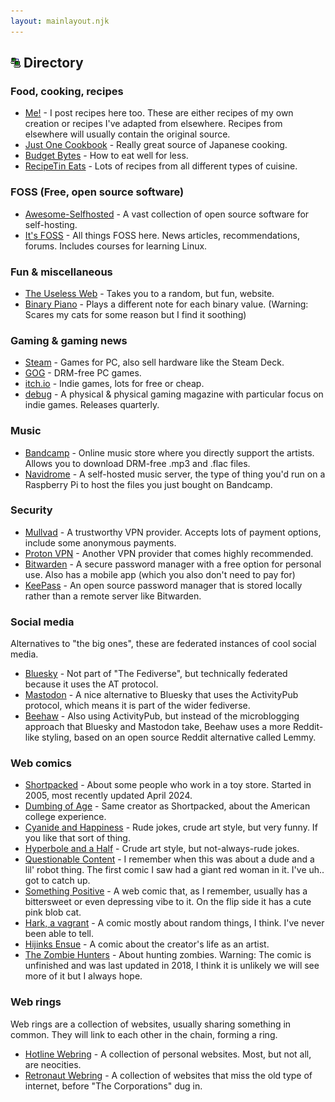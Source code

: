 ```yaml
---
layout: mainlayout.njk
---
```


## ![Computer](/images/icons/computer10.gif) Directory

### Food, cooking, recipes
- [Me!](/recipes) - I post recipes here too. These are either recipes of my own creation or recipes I've adapted from elsewhere. Recipes from elsewhere will usually contain the original source.
- [Just One Cookbook](https://www.justonecookbook.com/) - Really great source of Japanese cooking.
- [Budget Bytes](https://www.budgetbytes.com/) - How to eat well for less.
- [RecipeTin Eats](https://www.recipetineats.com/) - Lots of recipes from all different types of cuisine.

### FOSS (Free, open source software)
- [Awesome-Selfhosted](https://awesome-selfhosted.net/) - A vast collection of open source software for self-hosting.
- [It's FOSS](https://itsfoss.com/) - All things FOSS here. News articles, recommendations, forums. Includes courses for learning Linux.

### Fun & miscellaneous
- [The Useless Web](https://theuselessweb.com/) - Takes you to a random, but fun, website.
- [Binary Piano](https://binarypiano.com/) - Plays a different note for each binary value. (Warning: Scares my cats for some reason but I find it soothing)

### Gaming & gaming news
- [Steam](https://store.steampowered.com/) - Games for PC, also sell hardware like the Steam Deck.
- [GOG](https://www.gog.com) - DRM-free PC games.
- [itch.io](https://itch.io/) - Indie games, lots for free or cheap.
- [debug](https://www.teamdebug.com/magazine) - A physical & physical gaming magazine with particular focus on indie games. Releases quarterly.

### Music
- [Bandcamp](https://bandcamp.com/) - Online music store where you directly support the artists. Allows you to download DRM-free .mp3 and .flac files.
- [Navidrome](https://www.navidrome.org) - A self-hosted music server, the type of thing you'd run on a Raspberry Pi to host the files you just bought on Bandcamp.

### Security
- [Mullvad](https://mullvad.net/en) - A trustworthy VPN provider. Accepts lots of payment options, include some anonymous payments.
- [Proton VPN](https://protonvpn.com/) - Another VPN provider that comes highly recommended.
- [Bitwarden](https://bitwarden.com/) - A secure password manager with a free option for personal use. Also has a mobile app (which you also don't need to pay for)
- [KeePass](https://keepass.info/) - An open source password manager that is stored locally rather than a remote server like Bitwarden.

### Social media
Alternatives to "the big ones", these are federated instances of cool social media.
- [Bluesky](https://bsky.app) - Not part of "The Fediverse", but technically federated because it uses the AT protocol.
- [Mastodon](https://mastodon.social/) - A nice alternative to Bluesky that uses the ActivityPub protocol, which means it is part of the wider fediverse.
- [Beehaw](https://beehaw.org/) - Also using ActivityPub, but instead of the microblogging approach that Bluesky and Mastodon take, Beehaw uses a more Reddit-like styling, based on an open source Reddit alternative called Lemmy.

### Web comics
- [Shortpacked](https://www.shortpacked.com/comic/just-a-toy-store) - About some people who work in a toy store. Started in 2005, most recently updated April 2024.
- [Dumbing of Age](https://www.dumbingofage.com/2010/comic/book-1/01-move-in-day/home/) - Same creator as Shortpacked, about the American college experience.
- [Cyanide and Happiness](https://explosm.net) - Rude jokes, crude art style, but very funny. If you like that sort of thing.
- [Hyperbole and a Half](http://hyperboleandahalf.blogspot.com/) - Crude art style, but not-always-rude jokes.
- [Questionable Content](https://questionablecontent.net/view.php?comic=1) - I remember when this was about a dude and a lil' robot thing. The first comic I saw had a giant red woman in it. I've uh.. got to catch up.
- [Something Positive](https://somethingpositive.net/) - A web comic that, as I remember, usually has a bittersweet or even depressing vibe to it. On the flip side it has a cute pink blob cat.
- [Hark, a vagrant](http://www.harkavagrant.com) - A comic mostly about random things, I think. I've never been able to tell.
- [Hijinks Ensue](http://hijinksensue.com/comic/who-is-your-daddy-and-what-does-he-do/) - A comic about the creator's life as an artist.
- [The Zombie Hunters](http://www.thezombiehunters.com/index.php?strip_id=1) - About hunting zombies. Warning: The comic is unfinished and was last updated in 2018, I think it is unlikely we will see more of it but I always hope.

### Web rings
Web rings are a collection of websites, usually sharing something in common. They will link to each other in the chain, forming a ring.
- [Hotline Webring](https://hotlinewebring.club/) - A collection of personal websites. Most, but not all, are neocities.
- [Retronaut Webring](https://webring.dinhe.net/) - A collection of websites that miss the old type of internet, before "The Corporations" dug in.